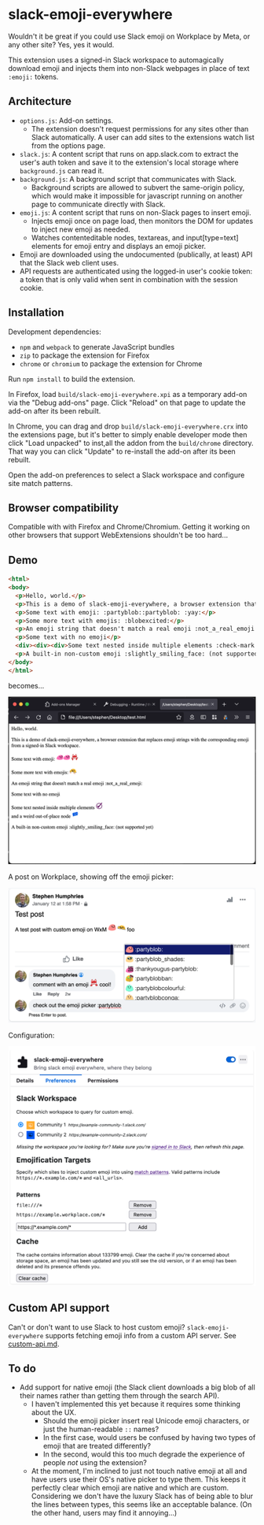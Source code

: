 # slack-emoji-everywhere

Wouldn't it be great if you could use Slack emoji on Workplace by Meta, or any other site? Yes, yes it would.

This extension uses a signed-in Slack workspace to automagically download emoji and injects them into non-Slack webpages in place of text `:emoji:` tokens.

## Architecture

- `options.js`: Add-on settings.
  - The extension doesn't request permissions for any sites other than Slack automatically. A user can add sites to the extensions watch list from the options page.
- `slack.js`: A content script that runs on app.slack.com to extract the user's auth token and save it to the extension's local storage where `background.js` can read it.
- `background.js`: A background script that communicates with Slack.
  - Background scripts are allowed to subvert the same-origin policy, which would make it impossible for javascript running on another page to communicate directly with Slack.
- `emoji.js`: A content script that runs on non-Slack pages to insert emoji.
  - Injects emoji once on page load, then monitors the DOM for updates to inject new emoji as needed.
  - Watches contenteditable nodes, textareas, and input[type=text] elements for emoji entry and displays an emoji picker.
- Emoji are downloaded using the undocumented (publically, at least) API that the Slack web client uses.
- API requests are authenticated using the logged-in user's cookie token: a token that is only valid when sent in combination with the session cookie.

## Installation

Development dependencies:
- `npm` and `webpack` to generate JavaScript bundles
- `zip` to package the extension for Firefox
- `chrome` or `chromium` to package the extension for Chrome

Run `npm install` to build the extension.

In Firefox, load `build/slack-emoji-everywhere.xpi` as a temporary add-on via the "Debug add-ons" page. Click "Reload" on that page to update the add-on after its been rebuilt.

In Chrome, you can drag and drop `build/slack-emoji-everywhere.crx` into the extensions page, but it's better to simply enable developer mode then click "Load unpacked" to inst,all the addon from the `build/chrome` directory. That way you can click "Update" to re-install the add-on after its been rebuilt.

Open the add-on preferences to select a Slack workspace and configure site match patterns.

## Browser compatibility

Compatible with with Firefox and Chrome/Chromium. Getting it working on other browsers that support WebExtensions shouldn't be too hard...

## Demo

```html
<html>
<body>
  <p>Hello, world.</p>
  <p>This is a demo of slack-emoji-everywhere, a browser extension that replaces emoji strings with the corresponding emoji from a signed-in Slack workspace.</p>
  <p>Some text with emoji: :partyblob::partyblob: :yay:</p>
  <p>Some more text with emojis: :blobexcited:</p>
  <p>An emoji string that doesn't match a real emoji :not_a_real_emoji:</p>
  <p>Some text with no emoji</p>
  <div><div><div>Some text nested inside multiple elements :check-mark:</div></div>and a weird out-of-place node :weird:</div>
  <p>A built-in non-custom emoji :slightly_smiling_face: (not supported yet)</p>
</body>
</html>
```

becomes...

![](demo.png)

A post on Workplace, showing off the emoji picker:

![](demo2.png)

Configuration:

![](demo3.png)

## Custom API support

Can't or don't want to use Slack to host custom emoji? `slack-emoji-everywhere` supports fetching emoji info from a custom API server. See [custom-api.md](custom-api.md).

## To do

- Add support for native emoji (the Slack client downloads a big blob of all their names rather than getting them through the search API).
  - I haven't implemented this yet because it requires some thinking about the UX.
    - Should the emoji picker insert real Unicode emoji characters, or just the human-readable `::` names?
    - In the first case, would users be confused by having two types of emoji that are treated differently?
    - In the second, would this too much degrade the experience of people _not_ using the extension?
  - At the moment, I'm inclined to just not touch native emoji at all and have users use their OS's native picker to type them. This keeps it perfectly clear which emoji are native and which are custom. Considering we don't have the luxury Slack has of being able to blur the lines between types, this seems like an acceptable balance. (On the other hand, users may find it annoying...)
